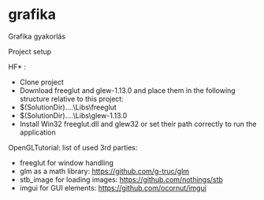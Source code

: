 # grafika
Grafika gyakorlás

Project setup

HF* : 
- Clone project
- Download freeglut and glew-1.13.0 and place them in the following structure relative to this project:
 - $(SolutionDir)\..\..\Libs\freeglut
 - $(SolutionDir)\..\..\Libs\glew-1.13.0
- Install Win32 freeglut.dll and glew32 or set their path correctly to run the application


OpenGLTutorial: list of used 3rd parties:
 - freeglut for window handling
 - glm as a math library: https://github.com/g-truc/glm
 - stb_image for loading images: https://github.com/nothings/stb
 - imgui for GUI elements: https://github.com/ocornut/imgui
